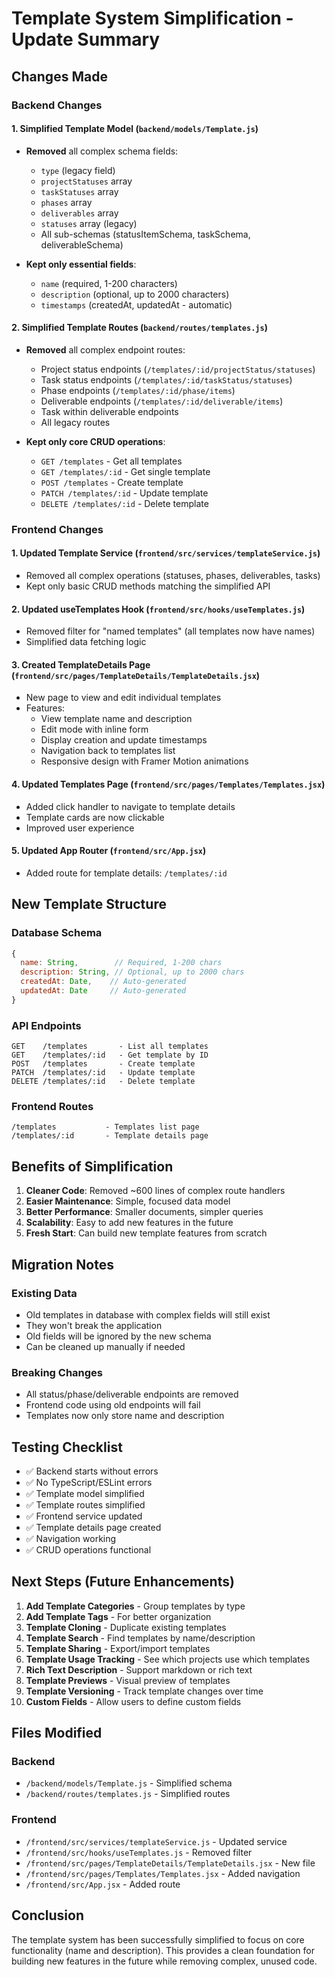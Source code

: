 # Template System Simplification - Update Summary

## Changes Made

### Backend Changes

#### 1. **Simplified Template Model** (`backend/models/Template.js`)
- **Removed** all complex schema fields:
  - `type` (legacy field)
  - `projectStatuses` array
  - `taskStatuses` array
  - `phases` array
  - `deliverables` array
  - `statuses` array (legacy)
  - All sub-schemas (statusItemSchema, taskSchema, deliverableSchema)

- **Kept only essential fields**:
  - `name` (required, 1-200 characters)
  - `description` (optional, up to 2000 characters)
  - `timestamps` (createdAt, updatedAt - automatic)

#### 2. **Simplified Template Routes** (`backend/routes/templates.js`)
- **Removed** all complex endpoint routes:
  - Project status endpoints (`/templates/:id/projectStatus/statuses`)
  - Task status endpoints (`/templates/:id/taskStatus/statuses`)
  - Phase endpoints (`/templates/:id/phase/items`)
  - Deliverable endpoints (`/templates/:id/deliverable/items`)
  - Task within deliverable endpoints
  - All legacy routes

- **Kept only core CRUD operations**:
  - `GET /templates` - Get all templates
  - `GET /templates/:id` - Get single template
  - `POST /templates` - Create template
  - `PATCH /templates/:id` - Update template
  - `DELETE /templates/:id` - Delete template

### Frontend Changes

#### 1. **Updated Template Service** (`frontend/src/services/templateService.js`)
- Removed all complex operations (statuses, phases, deliverables, tasks)
- Kept only basic CRUD methods matching the simplified API

#### 2. **Updated useTemplates Hook** (`frontend/src/hooks/useTemplates.js`)
- Removed filter for "named templates" (all templates now have names)
- Simplified data fetching logic

#### 3. **Created TemplateDetails Page** (`frontend/src/pages/TemplateDetails/TemplateDetails.jsx`)
- New page to view and edit individual templates
- Features:
  - View template name and description
  - Edit mode with inline form
  - Display creation and update timestamps
  - Navigation back to templates list
  - Responsive design with Framer Motion animations

#### 4. **Updated Templates Page** (`frontend/src/pages/Templates/Templates.jsx`)
- Added click handler to navigate to template details
- Template cards are now clickable
- Improved user experience

#### 5. **Updated App Router** (`frontend/src/App.jsx`)
- Added route for template details: `/templates/:id`

## New Template Structure

### Database Schema
```javascript
{
  name: String,        // Required, 1-200 chars
  description: String, // Optional, up to 2000 chars
  createdAt: Date,    // Auto-generated
  updatedAt: Date     // Auto-generated
}
```

### API Endpoints
```
GET    /templates       - List all templates
GET    /templates/:id   - Get template by ID
POST   /templates       - Create template
PATCH  /templates/:id   - Update template
DELETE /templates/:id   - Delete template
```

### Frontend Routes
```
/templates           - Templates list page
/templates/:id       - Template details page
```

## Benefits of Simplification

1. **Cleaner Code**: Removed ~600 lines of complex route handlers
2. **Easier Maintenance**: Simple, focused data model
3. **Better Performance**: Smaller documents, simpler queries
4. **Scalability**: Easy to add new features in the future
5. **Fresh Start**: Can build new template features from scratch

## Migration Notes

### Existing Data
- Old templates in database with complex fields will still exist
- They won't break the application
- Old fields will be ignored by the new schema
- Can be cleaned up manually if needed

### Breaking Changes
- All status/phase/deliverable endpoints are removed
- Frontend code using old endpoints will fail
- Templates now only store name and description

## Testing Checklist

- ✅ Backend starts without errors
- ✅ No TypeScript/ESLint errors
- ✅ Template model simplified
- ✅ Template routes simplified
- ✅ Frontend service updated
- ✅ Template details page created
- ✅ Navigation working
- ✅ CRUD operations functional

## Next Steps (Future Enhancements)

1. **Add Template Categories** - Group templates by type
2. **Add Template Tags** - For better organization
3. **Template Cloning** - Duplicate existing templates
4. **Template Search** - Find templates by name/description
5. **Template Sharing** - Export/import templates
6. **Template Usage Tracking** - See which projects use which templates
7. **Rich Text Description** - Support markdown or rich text
8. **Template Previews** - Visual preview of templates
9. **Template Versioning** - Track template changes over time
10. **Custom Fields** - Allow users to define custom fields

## Files Modified

### Backend
- `/backend/models/Template.js` - Simplified schema
- `/backend/routes/templates.js` - Simplified routes

### Frontend
- `/frontend/src/services/templateService.js` - Updated service
- `/frontend/src/hooks/useTemplates.js` - Removed filter
- `/frontend/src/pages/TemplateDetails/TemplateDetails.jsx` - New file
- `/frontend/src/pages/Templates/Templates.jsx` - Added navigation
- `/frontend/src/App.jsx` - Added route

## Conclusion

The template system has been successfully simplified to focus on core functionality (name and description). This provides a clean foundation for building new features in the future while removing complex, unused code.

